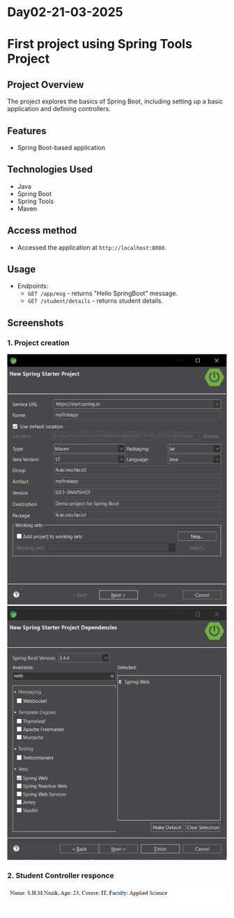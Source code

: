 # Day02-21-03-2025

# First project using Spring Tools Project

## Project Overview
The project explores the basics of Spring Boot, including setting up a basic application and defining controllers.

## Features
- Spring Boot-based application

## Technologies Used
- Java
- Spring Boot
- Spring Tools
- Maven

## Access method
- Accessed the application at `http://localhost:8080`.

## Usage
- Endpoints:
  - `GET /app/msg` - returns "Hello SpringBoot" message.  
  - `GET /student/details` - returns student details.  
  

## Screenshots
### 1. Project creation
![first setup](outputs/java1.png)
![second setup](outputs/java2.png)


### 2. Student Controller responce
![student controller responce](outputs/java3.png)




